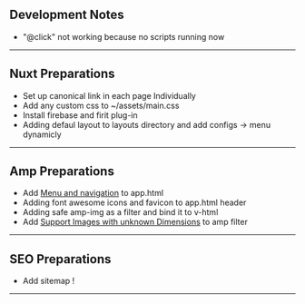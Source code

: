 ## Development Notes

- "@click" not working because no scripts running now 

---
## Nuxt Preparations

- Set up canonical link in each page Individually
- Add any custom css to ~/assets/main.css
- Install firebase and firit plug-in
- Adding defaul layout to layouts directory and add configs -> menu dynamicly

---
## Amp Preparations

- Add [Menu and navigation](https://www.ampproject.org/docs/fundamentals/add_advanced/navigating) to app.html
- Adding font awesome icons and favicon to app.html header
- Adding safe amp-img as a filter and bind it to v-html
- Add [Support Images with unknown Dimensions](https://ampbyexample.com/advanced/how_to_support_images_with_unknown_dimensions/) to amp filter

---
## SEO Preparations

- Add sitemap !

---
